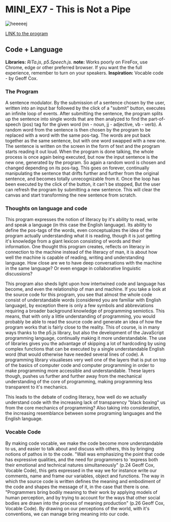 # MINI_EX7 - This is Not a Pipe

![heeeeej](https://github.com/madsdixen/mini_ex/blob/master/mini_ex7/Capture.PNG?raw=true)

[LINK to the program](https://rawgit.com/madsdixen/mini_ex/master/mini_ex7/index.html)

## Code + Language

**Libraries:** _RiTa.js_, _p5.Speech.js_.
**note:** Works poorly on FireFox, use Chrome, edge or other preferred browser. If you want the the full experience, remember to turn on your speakers.
**Inspiration:** Vocable code - by Geoff Cox.

### The Program
A sentence modulator. By the submission of a sentence chosen by the user, written into an input bar followed by the click of a "submit" button, executes an infinite loop of events. After submitting the sentence, the program splits up the sentence into single words that are then analyzed to find the part-of-speech (pos) tag for the given word (nn - noun, jj - adjective, vb - verb). A random word from the sentence is then chosen by the program to be replaced with a word with the same pos-tag. The words are put back together as the same sentence, but with one word swapped with a new one. The sentence is written on the screen in the form of text and the program starts reading it out loud. When the program is done talking, the whole process is once again being executed, but now the input sentence is the new one, generated by the program. So again a random word is chosen and changed depending on its pos-tag. This goes on forever, continually manipulating the sentence that drifts further and further from the original sentence, and becomes totally unrecognizable from it.
Once the loop has been executed by the click of the button, it can't be stopped, But the user can refresh the program by submitting a new sentence. This will clear the canvas and start transforming the new sentence from scratch.
### Thoughts on language and code
This program expresses the notion of literacy by it's ability to read, write and speak a language (in this case the English language). Its ability to define the pos-tags of the words, even conceptualizes the idea of the program actually understanding what it is reading, though it is just getting it's knowledge from a giant lexicon consisting of words and their information. One thought this program creates, reflects on literacy in connection to the machine instead of the literacy of man, it is about how well the machine is capable of reading, writing and understanding language. How close are we to have deep conversations with the machine in the same language? Or even engage in collaborative linguistic discussions?   

This program also sheds light upon how intertwined code and language has become, and even the relationship of man and machine. If you take a look at the source code for this program, you see that almost the whole code consist of understandable words (considered you are familiar with English language), by exception there is only a few symbols and abbreviations requiring a broader background knowledge of programming semiotics. This means, that with only a little understanding of programming, you would probably be able to read the source code and generate an idea of how the program works that is fairly close to the reality. This of course, is in many ways thanks to the p5.js library, but also the development of the JavaScript programming language, continually making it more understandable. The use of libraries gives you the advantage of skipping a lot of hardcoding by using complex functions that can be executed by a single understandable English word (that would otherwise have needed several lines of code). A programming library visualieses very well one of the layers that is put on top of the basics of computer code and computer programming in order to make programming more accessible and understandable. These layers though, pushes us further and further away from the mechanical understanding of the core of programming, making programming less transparent to it's mechanics.

This leads to the debate of coding literacy, how well do we actually understand code with the increasing lack of transparency "black  boxing" us from the core mechanics of programming? Also taking into consideration, the increasing resemblance between some programing languages and the English language. 
### Vocable Code
By making code vocable, we make the code become more understandable to us, and easier to talk about and discuss with others, this by bringing notions of pathos in to the code. "Wall was emphasizing the point that code has expressive qualities, and the need for programmers to 'express both their emotional and technical natures simultaneously" (p.24 Geoff Cox, Vocable Code), this gets expressed in the way we for instance write our comments, name and frame our variables, object and functions. The way in which the source code is written defines the meaning and embodiment of the code and shapes the message of it, in the case that there is one. "Programmers bring bodily meaning to their work by applying models of human perception, and by trying to account for the ways that other social bodies are drawn into the process of meaning production" (p.26 Geoff Cox, Vocable Code). By drawing on our perceptions of the world, with it's conventions, we can manage bring meaning into our code.
